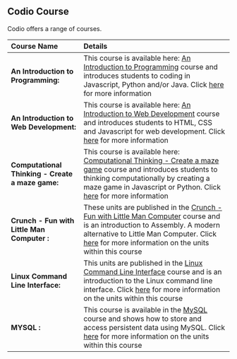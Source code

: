 ## Codio Course

Codio offers a range of courses.

|Course Name  | Details |
| :------------------ | :--- |
| **An Introduction to Programming:** |This course is available here: [An Introduction to Programming](https://codio.com/home/courses/55e447c320efa43e63fb9939/?tab=modules) course and introduces students to coding in Javascript, Python and/or Java. Click [here](/programming.md) for more information  |
| **An Introduction to Web Development:** |This course is available here: [An Introduction to Web Development](https://codio.com/home/courses/55e47d1780f8e32518cc9b42/?tab=modules) course and introduces students to HTML, CSS and Javascript for web development. Click [here](/webdev.md) for more information  |
| **Computational Thinking - Create a maze game:** |This course is available here: [Computational Thinking - Create a maze game](https://codio.com/home/courses/55efeef668df2b4158906b77/?tab=modules) course and introduces students to thinking computationally by creating a maze game in Javascript or Python. Click [here](/maze.md) for more information    |
| **Crunch - Fun with Little Man Computer :** | These units are published in the [Crunch - Fun with Little Man Computer](https://codio.com/home/courses/55c08f2fb49c6a1a4098895e/?tab=modules) course and is an introduction to Assembly. A modern alternative to Little Man Computer. Click [here](/crunch.md) for more information on the units within this course |
| **Linux Command Line Interface:** |This units are published in the [Linux Command Line Interface](https://codio.com/home/courses/55e4727d20efa43e63fb99ab/?tab=modules) course and is an introduction to the Linux command line interface. Click [here](/cli.md) for more information on the units within this course  |
| **MYSQL :** | This course is available in the [MySQL](https://codio.com/home/courses/560014c49363a210542e9756/?tab=modules) course and shows how to store and access persistent data using MySQL. Click [here](/mysqlcourse.md) for more information on the units within this course |